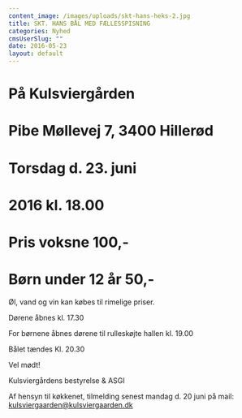 ```yaml
---
content_image: /images/uploads/skt-hans-heks-2.jpg
title: SKT. HANS BÅL MED FÆLLESSPISNING
categories: Nyhed
cmsUserSlug: ""
date: 2016-05-23 
layout: default
---
```





  



# **På Kulsviergården**

#  **Pibe Møllevej 7, 3400 Hillerød** 

# **Torsdag d. 23. juni**

# **2016 kl. 18.00**

# **Pris voksne 100,-**

# **Børn under 12 år 50,-**


Øl, vand og vin kan købes til
rimelige priser.


Dørene åbnes kl. 17.30

              
For børnene åbnes dørene til rulleskøjte hallen kl. 19.00


Bålet tændes Kl. 20.30 

Vel mødt!


Kulsviergårdens bestyrelse & ASGI

Af hensyn til køkkenet, tilmelding senest mandag d. 20
juni på mail: <a href="mailto:kulsviergaarden@kulsviergaarden.dk">kulsviergaarden@kulsviergaarden.dk

